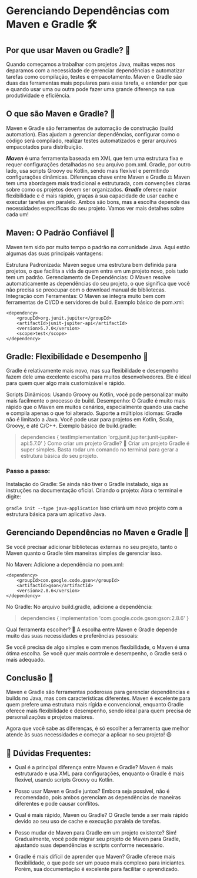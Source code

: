 # Gerenciando Dependências com Maven e Gradle 🛠️
## Por que usar Maven ou Gradle? 🤔
Quando começamos a trabalhar com projetos Java, muitas vezes nos deparamos com a necessidade de gerenciar dependências e automatizar tarefas como compilação, testes e empacotamento. Maven e Gradle são duas das ferramentas mais populares para essa tarefa, e entender por que e quando usar uma ou outra pode fazer uma grande diferença na sua produtividade e eficiência.

## O que são Maven e Gradle? 📝
Maven e Gradle são ferramentas de automação de construção (build automation). Elas ajudam a gerenciar dependências, configurar como o código será compilado, realizar testes automatizados e gerar arquivos empacotados para distribuição.

***Maven*** é uma ferramenta baseada em XML que tem uma estrutura fixa e requer configurações detalhadas no seu arquivo pom.xml.
Gradle, por outro lado, usa scripts Groovy ou Kotlin, sendo mais flexível e permitindo configurações dinâmicas.
Diferenças chave entre Maven e Gradle ⚖️
Maven tem uma abordagem mais tradicional e estruturada, com convenções claras sobre como os projetos devem ser organizados.
***Gradle*** oferece maior flexibilidade e é mais rápido, graças à sua capacidade de usar cache e executar tarefas em paralelo.
Ambos são bons, mas a escolha depende das necessidades específicas do seu projeto. Vamos ver mais detalhes sobre cada um!

## Maven: O Padrão Confiável 🔑
Maven tem sido por muito tempo o padrão na comunidade Java. Aqui estão algumas das suas principais vantagens:

Estrutura Padronizada: Maven segue uma estrutura bem definida para projetos, o que facilita a vida de quem entra em um projeto novo, pois tudo tem um padrão.
Gerenciamento de Dependências: O Maven resolve automaticamente as dependências do seu projeto, o que significa que você não precisa se preocupar com o download manual de bibliotecas.
Integração com Ferramentas: O Maven se integra muito bem com ferramentas de CI/CD e servidores de build.
Exemplo básico de pom.xml:


> <dependencies>
    <dependency>
        <groupId>org.junit.jupiter</groupId>
        <artifactId>junit-jupiter-api</artifactId>
        <version>5.7.0</version>
        <scope>test</scope>
    </dependency>
</dependencies>

## Gradle: Flexibilidade e Desempenho 🚀
Gradle é relativamente mais novo, mas sua flexibilidade e desempenho fazem dele uma excelente escolha para muitos desenvolvedores. Ele é ideal para quem quer algo mais customizável e rápido.

Scripts Dinâmicos: Usando Groovy ou Kotlin, você pode personalizar muito mais facilmente o processo de build.
Desempenho: O Gradle é muito mais rápido que o Maven em muitos cenários, especialmente quando usa cache e compila apenas o que foi alterado.
Suporte a múltiplos idiomas: Gradle não é limitado a Java. Você pode usar para projetos em Kotlin, Scala, Groovy, e até C/C++.
Exemplo básico de build.gradle:

> dependencies {
    testImplementation 'org.junit.jupiter:junit-jupiter-api:5.7.0'
}
Como criar um projeto Gradle? 🚧
Criar um projeto Gradle é super simples. Basta rodar um comando no terminal para gerar a estrutura básica do seu projeto.


### Passo a passo:
Instalação do Gradle: Se ainda não tiver o Gradle instalado, siga as instruções na documentação oficial.
Criando o projeto: Abra o terminal e digite:

```gradle init --type java-application```
Isso criará um novo projeto com a estrutura básica para um aplicativo Java.

## Gerenciando Dependências no Maven e Gradle 🧳
Se você precisar adicionar bibliotecas externas no seu projeto, tanto o Maven quanto o Gradle têm maneiras simples de gerenciar isso.

No Maven:
Adicione a dependência no pom.xml:


> <dependencies>
    <dependency>
        <groupId>com.google.code.gson</groupId>
        <artifactId>gson</artifactId>
        <version>2.8.6</version>
    </dependency>
</dependencies>
No Gradle:
No arquivo build.gradle, adicione a dependência:


> dependencies {
    implementation 'com.google.code.gson:gson:2.8.6'
}

Qual ferramenta escolher? 🤷
A escolha entre Maven e Gradle depende muito das suas necessidades e preferências pessoais:

Se você precisa de algo simples e com menos flexibilidade, o Maven é uma ótima escolha.
Se você quer mais controle e desempenho, o Gradle será o mais adequado.
## Conclusão 🏁
Maven e Gradle são ferramentas poderosas para gerenciar dependências e builds no Java, mas com características diferentes. Maven é excelente para quem prefere uma estrutura mais rígida e convencional, enquanto Gradle oferece mais flexibilidade e desempenho, sendo ideal para quem precisa de personalizações e projetos maiores.

Agora que você sabe as diferenças, é só escolher a ferramenta que melhor atende às suas necessidades e começar a aplicar no seu projeto! 😃

## 📌 Dúvidas Frequentes:
- Qual é a principal diferença entre Maven e Gradle? Maven é mais estruturado e usa XML para configurações, enquanto o Gradle é mais flexível, usando scripts Groovy ou Kotlin.

- Posso usar Maven e Gradle juntos? Embora seja possível, não é recomendado, pois ambos gerenciam as dependências de maneiras diferentes e pode causar conflitos.

- Qual é mais rápido, Maven ou Gradle? O Gradle tende a ser mais rápido devido ao seu uso de cache e execução paralela de tarefas.

- Posso mudar de Maven para Gradle em um projeto existente? Sim! Gradualmente, você pode migrar seu projeto de Maven para Gradle, ajustando suas dependências e scripts conforme necessário.

- Gradle é mais difícil de aprender que Maven? Gradle oferece mais flexibilidade, o que pode ser um pouco mais complexo para iniciantes. Porém, sua documentação é excelente para facilitar o aprendizado.

